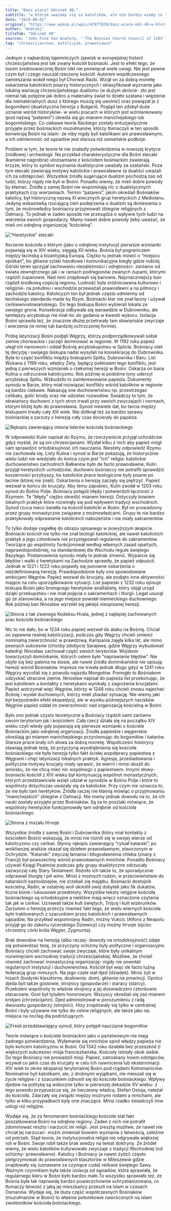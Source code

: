 ```yaml
---
title: "Dasz wiarę? Odcinek 40,"
subtitle: "w którym uważamy się za katolików, ale nie bardzo wiemy co to znaczy, a wszyscy dookoła oskarżają nas o herezję i próbują dojechać."
date: "2019-08-01"
original: "https://www.wykop.pl/wpis/42977829/dasz-wiare-odc-40-w-ktorym-uwazamy-sie-za-katoliko/"
author: "Andrzej"
titleTab: "Odcinek 40"
sources: "John Fine Van Anwterp, ''The Bosnian Church Council of 1203'', ''Religion and Culture inside Bosnia'' w: ''The Late medieval Balkans''   Noel Malcolm, ''Kościół bośniacki'' w: Krasnogruda, nr VII"
tag: "chrzescijanstwo, katolicyzm, prawoslawie"
---
```


Jednym z najbardziej tajemniczych zjawisk w europejskiej historii chrześcijaństwa jest tak zwany kościół bośniacki. Jest to efekt tego, że losom średniowiecznej Bośni nikt nie poświęcał wiele uwagi. Nie jest pewne czym był i czego nauczał rzeczony kościół. Autorem współczesnego zamieszania wokół niego był Chorwat Racki. Wziął on za dobrą monetę oskarżenia katolickich pisarzy historycznych i sklasyfikował wyznanie jako lokalną wariację chrześcijańskiego dualizmu (w dużym skrócie- zło jest niemal tak potężne jak dobro a materialny świat to dzieło szatana i więzienie dla niematerialnych dusz z którego muszą się uwolnić) oraz powiązał je z bogomiłami (dualistyczna herezja z Bułgarii). Pogląd ten zdobył duże uznanie wśród historyków- w wielu pracach w których jest wzmiankowany (pod nazwą “patareni”) określa się go mianem manichejskiego lub bogomilskiego. Co ciekawe teorie Rackiego zostały entuzjastycznie przyjęte przez bośniackich muzułmanów, którzy tłumaczyli w ten sposób konwersję Bośni na islam- że niby nigdy byli katolikami ani prawosławnymi, a ich odmienność od sąsiadów jest starsza niż osmańskie podboje.

Problem w tym, że teorie te nie znalazły potwierdzenia w nowszej krytyce źródłowej i archeologii. Na przykład charakterystyczne dla Bośni stecaki (kamienie nagrobne) utożsamiane z kościołem bośniackim zawierają krzyże, który to symbol wyznania dualistyczne uważały za szatański. Poza tym stecaki zawierają motywy katolickie i prawosławne (a dualiści uważali ich za odstępców). Wszystkie źródła sugerujące dualizm pochodzą zaś od ludzi, którzy nigdy nie byli w Bośni. Ponadto wiemy, że mieli dobre powody by kłamać. Źródła z samej Bośni nie wspominają nic o dualistycznych praktykach czy wierzeniach. Termin “patareni”, jakim określali Bośniaków katolicy, był historyczną nazwą XI wiecznych grup heretyckich z Mediolanu. Jedyną wskazówką rzucającą cień podejrzenia o dualizm są doniesienia o tym, że możnowładcy bośniaccy przyjmowali zbiegów religijnych z Dalmacji. To jednak w żaden sposób nie przesądza o wpływie tych ludzi na wierzenia swoich gospodarzy. Mamy nawet dobre powody żeby uważać, że mieli oni odrębną organizację “kościelną”.

![“Heretyckie" stecaki](../images/odc40/stecak.jpg "''Heretyckie'' stecaki.")

Korzenie kościoła o którym (jako o odrębnej instytucji) pierwsze wzmianki pojawiają się w XIV wieku, sięgają XII wieku. Bośnia był pograniczem między łacińską a bizantyjską Europą. Ciężko tu jednak mówić o “miejscu spotkań”, bo główne szlaki handlowe i komunikacyjne biegły gdzie indziej. Górski teren sprzyjał zachowaniu niezależności i odrębności- zarówno od świata zewnętrznego jak i w ramach podregionów zwanych żupami, którymi rządzili żupanowie. Nad nimi znajdowali się banowie. Najznaczniejszy ban rządził środkową częścią regionu. Ludność była zróżnicowana kulturowo i religijnie- na południu i wschodzie przeważali prawosławni a na północy i zachodzie katolicy. Katolicyzm ten był jednak często odmienny od łacińskiego standardu made by Rzym. Bośniacki kler nie znał łaciny i używał cerkiewnosłowiańskiego. Do tego biskupa Bośni wybierali lokalsi ze swojego grona. Konsekracja odbywała się wprawdzie w Dubrowniku, ale tamtejszy arcybiskup nie miał nic do gadania w kwestii wyboru. Izolacja Bośni sprawiła też, że znacznie dłużej przetrwały tam słowiańskie zwyczaje i wierzenia (w mniej lub bardziej ochrzczonej formie).

Próbę latynizacji Bośni podjęli Węgrzy, którzy podporządkowywali sobie ziemie chorwackie i zaczęli dominować w regionie. W 1192 roku papież uległ ich namowom i oddał Bośnię arcybiskupstwu w Splicie. Bośniacy olali tę decyzję i swojego biskupa nadal wysyłali na konsekrację do Dubrownika. Była to część konfliktu między biskupami Splitu, Dubrownika i Baru. List Wukana z 1199 roku, władcy Zety, będący pokłosiem tego konfliktu, jest jedną z pierwszych wzmianek o rzekomej herezji w Bośni. Oskarża on bana Kulina o odrzucenie katolicyzmu. Rok później w podobne tony uderzył arcybiskup Splitu. Wzbudziło to zainteresowanie papieża. Dokumenty synodu w Barze, który miał rozwiązać konflikty wśród katolików w regionie są bardzo ciekawe. Nakazują one duchowieństwu np. przestrzegać celibatu, golić brody oraz nie udzielać rozwodów. Świadczy to tym, że słowiańscy duchowni z tych stron trwali przy swoich zwyczajach i normach, którym bliżej było do prawosławia. Synod niewiele dał, bo tarcia między biskupami trwały cały XIII wiek. Nie dotknął też za bardzo sprawy bośniackiej a zarzuty o herezję cały czas docierały do papieża.

![Rękopis zawierający imiona liderów kościoła bośniackiego](../images/odc40/names.jpg "Rękopis zawierający imiona liderów kościoła bośniackiego.")

W odpowiedzi Kulin napisał do Rzymu, że rzeczywiście przyjął uchodźców gdyż myślał, że są oni chrześcijanami. Wysłał kilku z nich aby papież mógł sam sprawdzić ortodoksyjność ich nauczania. Niestety odpowiedź Rzymu nie zachowała się. Listy Kulina i synod w Barze pokazują, że historycznie wielu ludzi nie wiedziało do końca czym jest “ich” religia: katolickie duchowieństwo zachodnich Bałkanów było de facto prawosławne; Kulin przyjął heretyckich uchodźców; duchowni bośniaccy nie potrafili sprawdzić koszerności przybyszy, bo katolickie prace teologiczne były pisane po łacinie (której nie znali). Oskarżenia o herezję zaczęły się piętrzyć. Papież wezwał w końcu do krucjaty. Aby temu zapobiec, Kulin zwołał w 1203 roku synod do Bolino Polje. Bośniacy potępili błędy i potwierdzili łączność z Rzymem. Te “błędy” ciężko określić mianem herezji. Dotyczyły bowiem lokalnych praktyk które rozwinęły się pod wpływem tradycji wschodnich. Synod rzuca nieco światła na kościół katolicki w Bośni. Był on prowadzony przez grupy monastyczne związane z możnowładcami. Grupy te nie bardzo praktykowały odprawianie katolickich nabożeństw i nie miały sakramentów.

To tylko dodaje cegiełkę do obrazu opisanego w powyższym akapicie. Bośniacki kościół nie tylko nie znał teologii katolickiej, ale nawet katolickich praktyk a jego członkowie nie przystępowali regularnie do sakramentów. Tworzące go wspólnoty funkcjonował według własnych zasad opartych, najprawdopodobniej, na standardowej dla Wschodu regule świętego Bazylego. Postanowienia synodu miały to jednak zmienić. Wyparcie się błędów i walki z heretykami na Zachodzie sprawiły, że papież odpuścił. Jednak w 1221 i 1222 roku pojawiły się ponowne oskarżenia o niezdefiniowaną herezję. Prawdopodobnie były one spowodowane ambicjami Węgrów. Papież wezwał do krucjaty, ale podjęto inne aktywności mające na celu uporządkowanie sytuacji. List papieski z 1232 roku opisuje biskupa Bośni jako broniącego heretyków analfabetę, który objął urząd dzięki przekupstwu i nie miał pojęcia o sakramentach i liturgii. Legat usunął go ze stanowiska, a na jego miejsce powołał niemieckiego duchownego. Rok później ban Ninosław wyrzekł się jakiejś nieopisanej herezji.

![Strona z tak zwanego Kodeksu Hvala, jednej z najlepiej zachowanych prac kościoła bośniackiego](../images/odc40/hvala.jpg "Strona z tak zwanego Kodeksu Hvala, jednej z najlepiej zachowanych prac kościoła bośniackiego.")

Nic to nie dało, bo w 1234 roku papież wezwał do ataku na Bośnię. Chciał on zapewne realnej katolicyzacji, podczas gdy Węgrzy chcieli zmienić nominalną zwierzchność w prawdziwą. Kampania zajęła kilka lat, ale mimo pewnych sukcesów (choćby zdobycie Sarajewa, gdzie Węgrzy wybudowali katedrę) Ninosław zachował część swoich terytoriów. Wojskom towarzyszyli dominikanie, których celem było “naprawianie błędów”. Nie obyło się bez palenia na stosie, ale nawet źródła dominikańskie nie opisują herezji wśród Bośniaków. Impreza nie trwała jednak długo gdyż w 1241 roku Węgrzy wycofali się z powodu najazdu Mongołów. Pomogło to Bośniakom odzyskać utracone ziemie. Ninosław napisał do papieża list przekonując, że jest katolikiem a kontakty z heretykami wynikały z zagrożenia krucjatami. Papież wstrzymał więc Węgrów, którzy w 1248 roku chcieli znowu najechać Bośnię i wysłał duchownych, którzy mieli zbadać sytuację. Nie wiemy jaki był bezpośredni efekt ekspedycji, ale w wyniku późniejszych nacisków Węgrów papież oddał im zwierzchność nad organizacją kościelną w Bośni.

Było ono jednak czysto teoretyczne a Bośniacy rządzili sami zarówno swoim terytorium jak i kościołem. Cała rzecz działa się na początku XIV wieku czyli wtedy gdy pojawiają się pierwsze wzmianki o kościele Bośniackim jako odrębnej organizacji. Źródła papieskie i węgierskie określają go mianem manichejskiego przyrównując do bogomiłów i katarów. Starsze prace brały ich słowa za dobrą monetę. Współcześni historycy stawiają jednak tezę, że przyczyną wyodrębnienia się kościoła bośniackiego nie była herezja tylko fakt ścisłej współpracy papiestwa z Węgrami i chęć latynizacji lokalnych praktyk. Agresja, prześladowania i polityczne motywy krucjaty miały sprawić, że wierni i mnisi doszli do wniosku, że nie chcą mieć nic wspólnego z papiestwem. Innymi słowy- bośniacki kościół z XIV wieku był kontynuacją wspólnot monastycznych, których przedstawiciele wzięli udział w synodzie w Bolino Polje i które to wspólnoty dotychczas uważały się za katolickie. Przy czym nie oznacza to, że nie było tam heretyków. Źródła raczej nie kłamią mówiąc o przyjmowaniu “manichejskich” zbiegów z Dalmacji. Nie mamy jednak dowodu na to, że ich nauki zostały przyjęte przez Bośniaków. Są za to poszlaki mówiące, że wspólnoty heretyckie funkcjonowały tam odrębnie od kościoła bośniackiego.

![Strona z mszału Hrvoje](../images/odc40/hrvoje.jpg "Strona z mszału Hrvoje.")

Wszystkie źródła z samej Bośni i Dubrownika (który miał kontakty z kościołem Bośni) wskazują, że mnisi nie różnili się w swojej wierze od katolicyzmu czy cerkwi. Słynny rękopis zawierający “rytuał katarski”, po wnikliwszej analizie okazał się dziełem prawosławnym, stworzonym w Ochrydzie. “Katarski” zwyczaj łamania i błogosławienia chleba (znany z Francji) był powszechny wśród prawosławnych mnichów. Ponadto Bośniacy używali Księgi Psalmów podczas gdy grupy dualistyczne odrzucały zazwyczaj cały Stary Testament. Różniło ich także to, że sporadycznie odprawiali liturgię i pili wino. Mnisi z możnych rodzin, w przeciwieństwie do katarskich kaznodziejów, nie zrzekali się majątku. Bośniacki dostojnik kościelny, Radin, w ostatniej woli określił swój dobytek jako 5k dukatów, liczne konie i luksusowe przedmioty. Wszystkie teksty religijne kościoła bośniackiego są ortodoksyjne a niektóre mają wręcz oznaczone czytania tak jak w cerkwi. Uznawali także kult świętych, Trójcę i kult wizerunków. Zarzutom o herezję przeczy również fakt tego, że wielu wiernych kościoła było traktowanych z szacunkiem przez katolickich i prawosławnych sąsiadów. Na przykład wspomniany Radin, możny Vukcic (Alfons z Neapolu przyjął go do zakonu rycerskiego Dziewicy) czy możny Hrvoje (ojciec chrzestny córki króla Węgier, Zygmunta).

Brak dowodów na herezję (albo raczej- dowody na ortodoksyjność) zdaje się potwierdzać tezę, że przyczyny schizmy były polityczne i organizacyjne. Bośniacy chcieli zachować swoje zwyczaje, które były unikalnym rozwinięciem wschodniej tradycji chrześcijańskiej. Możliwe, że chcieli również zachować monastyczną organizację- nigdy nie powołali regularnych instytucji i duchowieństwa. Kościół był więc de facto luźną federacją grup mniszych. Na jego czele stał djed (dziadek). Mnisi żyli w hizach (budynki klasztorne, dosłownie: dom), głównie na prowincji. Oprócz djeda byli także gostowie, strojnicy (gospodarze) i staracy (starcy). Przełożeni wspólnoty to właśnie strojnicy a jej doświadczeni członkowie staracowie. Gost był tytułem honorowym. Wszyscy określali się zaś mianem krstjani (chrześcijanin). Djed administrował w porozumieniu z radą dwunastu gospodarzy (strojnici). Hizy znajdowały się tylko w centralnej Bośni i były używane nie tylko do celów religijnych, ale także jako np. miejsca na nocleg dla podróżujących.

![Fresk przedstawiający synod, który potępił nauczanie bogomiłów](../images/odc40/synod.jpg "Fresk przedstawiający synod, który potępił nauczanie bogomiłów.")

Teorie mówiące o kościele bośniackim jako o państwowym nie mają żadnego potwierdzenia. Wyłamanie się mnichów spod władzy papieża nie było końcem katolicyzmu w Bośni. Od 1342 roku działała bez przeszkód (i większych sukcesów) misja franciszkańska. Kościoły istniały obok siebie. Do tego Bośniacy nie prowadzili misji. Papież, zatroskany losem odstępców, wzywał co jakiś czas do krucjaty w celu ich nawrócenia lub eksterminacji. XIV wiek to okres ekspansji terytorialnej Bośni pod rządami Kotromaniciów. Nominalnie byli katolikami, ale, z drobnymi wyjątkami, nie mieszali się w życie religijne i z szacunkiem odnosili się do kościoła bośniackiego. Wpływy djedów na politykę są widoczne tylko w pierwszej dekadzie XV wieku- z tego powodu przypuszcza się, że ówczesny władca, Stefan Ostoja, należał do kościoła. Zdarzały się związki między możnymi rodami a mnichami, ale tylko w kilku przypadkach były one znaczące. Mnisi rzadko świadczyli inne usługi niż religijne.

Wydaje się, że za fenomenem bośniackiego kościoła stał fakt poszatkowania Bośni na odrębne regiony. Żaden z nich nie potrafił zdominować reszty i narzucić im religii. Jest zresztą możliwe, że nawet nie chciał jej narzucać- możni zmieniali bowiem wyznania z łatwością, zależnie od potrzeb. Stąd teoria, że instytucjonalna religia nie odgrywała większej roli w Bośni. Swoje robił także brak wiedzy na temat doktryny. Ze źródeł wiemy, że wielu katolików kultywowało zwyczaje z tradycji Wschodniej (od schizmy- prawosławne). Katolicy i Bośniacy (a nawet żydzi) często pielgrzymowali do prawosławnych klasztorów w Mileszewie gdzie znajdowały się (uznawane za czyniące cuda) relikwie świętego Sawy. Ważnym czynnikiem była także izolacja od sąsiadów, która sprawiała, że regularnego kleru w Bośni było bardzo mało.To wszystko sprawiało też, że Bośnia była tak naprawdę bardzo powierzchownie schrystianizowana, co tłumaczy łatwość z jaką jej mieszkańcy przeszli na islam w czasach Osmanów. Wydaje się, że duża część współczesnych Bośniaków (muzułmanów w Bośni) to właśnie potomkowie nawróconych na islam zwolenników kościoła bośniackiego.
